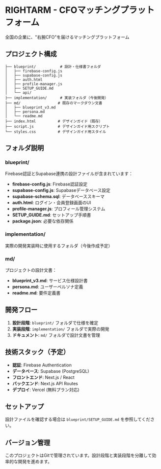 # RIGHTARM - CFOマッチングプラットフォーム

全国の企業に、"右腕CFO"を届けるマッチングプラットフォーム

## プロジェクト構成

```
├── blueprint/           # 設計・仕様書フォルダ
│   ├── firebase-config.js
│   ├── supabase-config.js
│   ├── auth.html
│   ├── profile-manager.js
│   ├── SETUP_GUIDE.md
│   └── api/
├── implementation/      # 実装フォルダ（今後開発）
├── md/                 # 既存のマークダウン文書
│   ├── blueprint_v3.md
│   ├── persona.md
│   └── readme.md
├── index.html          # デザインガイド（既存）
├── script.js           # デザインガイド用スクリプト
└── styles.css          # デザインガイド用スタイル
```

## フォルダ説明

### blueprint/
Firebase認証とSupabase連携の設計ファイルが含まれています：
- **firebase-config.js**: Firebase認証設定
- **supabase-config.js**: Supabaseデータベース設定
- **supabase-schema.sql**: データベーススキーマ
- **auth.html**: ログイン・会員登録画面のUI
- **profile-manager.js**: プロフィール管理システム
- **SETUP_GUIDE.md**: セットアップ手順書
- **package.json**: 必要な依存関係

### implementation/
実際の開発実装時に使用するフォルダ（今後作成予定）

### md/
プロジェクトの設計文書：
- **blueprint_v3.md**: サービス仕様設計書
- **persona.md**: ユーザーペルソナ定義
- **readme.md**: 要件定義書

## 開発フロー

1. **設計段階**: `blueprint/` フォルダで仕様を確定
2. **実装段階**: `implementation/` フォルダで実際の開発
3. **ドキュメント**: `md/` フォルダで設計文書を管理

## 技術スタック（予定）

- **認証**: Firebase Authentication
- **データベース**: Supabase (PostgreSQL)
- **フロントエンド**: Next.js / React
- **バックエンド**: Next.js API Routes
- **デプロイ**: Vercel (無料プラン対応)

## セットアップ

設計ファイルを確認する場合は `blueprint/SETUP_GUIDE.md` を参照してください。

## バージョン管理

このプロジェクトはGitで管理されています。設計段階と実装段階を分離して効率的な開発を進めます。